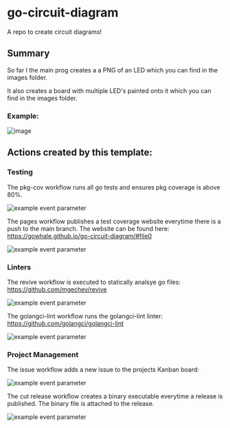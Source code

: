 # go-circuit-diagram
A repo to create circuit diagrams!

## Summary

So far I the main prog creates a a PNG of an LED which you can find in the images folder.

It also creates a board with multiple LED's painted onto it which you can find in the images folder.

### Example:

![image](https://user-images.githubusercontent.com/32711718/210021111-79b7959b-dc31-44e1-b693-61cbe5d0392f.png)

## Actions created by this template:

### Testing

The pkg-cov workflow runs all go tests and ensures pkg coverage is above 80%.

![example event parameter](https://github.com/gowhale/go-circuit-diagram/actions/workflows/pkg-cov.yml/badge.svg?event=push)

The pages workflow publishes a test coverage website everytime there is a push to the main branch. The website can be found here: https://gowhale.github.io/go-circuit-diagram/#file0

![example event parameter](https://github.com/gowhale/go-circuit-diagram/actions/workflows/pages.yml/badge.svg?event=push)

### Linters

The revive workflow is executed to statically analsye go files: https://github.com/mgechev/revive

![example event parameter](https://github.com/gowhale/go-circuit-diagram/actions/workflows/revive.yml/badge.svg?event=push)

The golangci-lint workflow runs the golangci-lint linter: https://github.com/golangci/golangci-lint

![example event parameter](https://github.com/gowhale/go-circuit-diagram/actions/workflows/golangci-lint.yml/badge.svg?event=push)

### Project Management

The issue workflow adds a new issue to the projects Kanban board:

![example event parameter](https://github.com/gowhale/go-circuit-diagram/actions/workflows/issue.yml/badge.svg?event=push)

The cut release workflow creates a binary executable everytime a release is published. The binary file is attached to the release.

![example event parameter](https://github.com/gowhale/go-circuit-diagram/actions/workflows/cut-release.yml/badge.svg?event=push)

